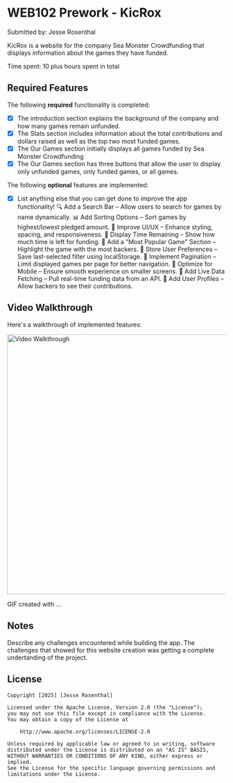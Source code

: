 # WEB102 Prework - KicRox

Submitted by: Jesse Rosenthal

KicRox is a website for the company Sea Monster Crowdfunding that displays information about the games they have funded.

Time spent: 10 plus hours spent in total

## Required Features

The following **required** functionality is completed:

* [X] The introduction section explains the background of the company and how many games remain unfunded.
* [X] The Stats section includes information about the total contributions and dollars raised as well as the top two most funded games.
* [X] The Our Games section initially displays all games funded by Sea Monster Crowdfunding
* [X] The Our Games section has three buttons that allow the user to display only unfunded games, only funded games, or all games.

The following **optional** features are implemented:

* [X] List anything else that you can get done to improve the app functionality!
🔍 Add a Search Bar – Allow users to search for games by name dynamically.
📊 Add Sorting Options – Sort games by highest/lowest pledged amount.
🎨 Improve UI/UX – Enhance styling, spacing, and responsiveness.
📅 Display Time Remaining – Show how much time is left for funding.
📢 Add a "Most Popular Game" Section – Highlight the game with the most backers.
💾 Store User Preferences – Save last-selected filter using localStorage.
🎯 Implement Pagination – Limit displayed games per page for better navigation.
📱 Optimize for Mobile – Ensure smooth experience on smaller screens.
📡 Add Live Data Fetching – Pull real-time funding data from an API.
👥 Add User Profiles – Allow backers to see their contributions.
## Video Walkthrough

Here's a walkthrough of implemented features:



<img src="screen_shot_and_gif/Web102_Prework_vid.gif" title="Video Walkthrough" width="600" alt="Video Walkthrough" />




<!-- Replace this with whatever GIF tool you used! -->
GIF created with ...  
<!-- Recommended tools:
[Kap](https://getkap.co/) for macOS
[ScreenToGif](https://www.screentogif.com/) for Windows
[peek](https://github.com/phw/peek) for Linux. -->

## Notes

Describe any challenges encountered while building the app.
The challenges that showed for this website creation was getting a complete undertanding of the project.

## License

    Copyright [2025] [Jesse Rosenthal]

    Licensed under the Apache License, Version 2.0 (the "License");
    you may not use this file except in compliance with the License.
    You may obtain a copy of the License at

        http://www.apache.org/licenses/LICENSE-2.0

    Unless required by applicable law or agreed to in writing, software
    distributed under the License is distributed on an "AS IS" BASIS,
    WITHOUT WARRANTIES OR CONDITIONS OF ANY KIND, either express or implied.
    See the License for the specific language governing permissions and
    limitations under the License.
